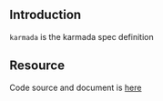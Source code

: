 ## Introduction

`karmada` is the karmada spec definition

## Resource

Code source and document is [here](https://github.com/kcl-lang/artifacthub/tree/main/karmada)